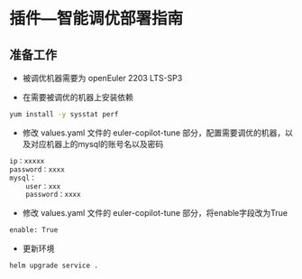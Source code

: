 # 插件—智能调优部署指南

## 准备工作

+   被调优机器需要为 openEuler 2203 LTS-SP3

+   在需要被调优的机器上安装依赖

```bash
yum install -y sysstat perf
```

+   修改 values.yaml 文件的 euler-copilot-tune 部分，配置需要调优的机器，以及对应机器上的mysql的账号名以及密码

```bash
ip：xxxxx
password：xxxx
mysql：
	user：xxx
	password：xxxx
```

+   修改 values.yaml 文件的 euler-copilot-tune 部分，将enable字段改为True

```bash
enable: True
```

+   更新环境

```bash
helm upgrade service .
```





